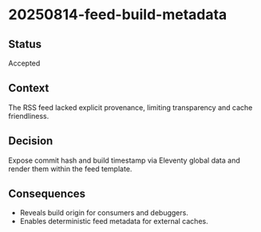 # 20250814-feed-build-metadata

## Status

Accepted

## Context

The RSS feed lacked explicit provenance, limiting transparency and cache
friendliness.

## Decision

Expose commit hash and build timestamp via Eleventy global data and render them
within the feed template.

## Consequences

- Reveals build origin for consumers and debuggers.
- Enables deterministic feed metadata for external caches.
